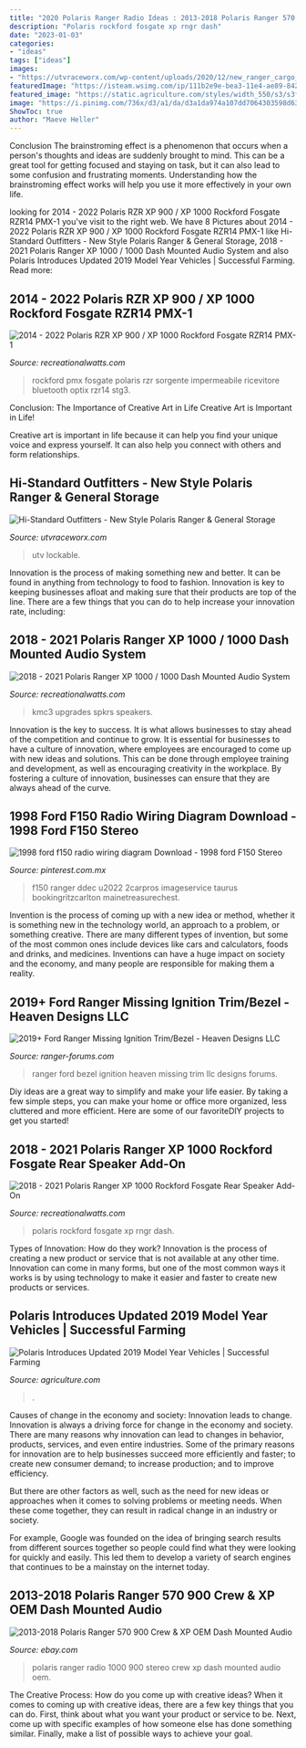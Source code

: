 ```yaml
---
title: "2020 Polaris Ranger Radio Ideas : 2013-2018 Polaris Ranger 570 900 Crew &amp; Xp Oem Dash Mounted Audio"
description: "Polaris rockford fosgate xp rngr dash"
date: "2023-01-03"
categories:
- "ideas"
tags: ["ideas"]
images:
- "https://utvraceworx.com/wp-content/uploads/2020/12/new_ranger_cargo_box_5_1024x1024-1-600x690.png"
featuredImage: "https://isteam.wsimg.com/ip/111b2e9e-bea3-11e4-ae89-842b2bfb08b1/ols/2309_original/:/rs=w:600,h:600"
featured_image: "https://static.agriculture.com/styles/width_550/s3/s3fs-public/image/2018/07/31/Ranger-Hero-Image.jpg"
image: "https://i.pinimg.com/736x/d3/a1/da/d3a1da974a107dd7064303598d63ab0b.jpg"
ShowToc: true
author: "Maeve Heller"
---
```



Conclusion
The brainstroming effect is a phenomenon that occurs when a person's thoughts and ideas are suddenly brought to mind. This can be a great tool for getting focused and staying on task, but it can also lead to some confusion and frustrating moments. Understanding how the brainstroming effect works will help you use it more effectively in your own life.

	

		
looking for 2014 - 2022 Polaris RZR XP 900 / XP 1000 Rockford Fosgate RZR14 PMX-1 you've visit to the right web. We have 8 Pictures about 2014 - 2022 Polaris RZR XP 900 / XP 1000 Rockford Fosgate RZR14 PMX-1 like Hi-Standard Outfitters - New Style Polaris Ranger &amp; General Storage, 2018 - 2021 Polaris Ranger XP 1000 / 1000 Dash Mounted Audio System and also Polaris Introduces Updated 2019 Model Year Vehicles | Successful Farming. Read more:
		
    
## 2014 - 2022 Polaris RZR XP 900 / XP 1000 Rockford Fosgate RZR14 PMX-1

<img loading=lazy src="https://isteam.wsimg.com/ip/111b2e9e-bea3-11e4-ae89-842b2bfb08b1/ols/2544_original/:/rs=w:600,h:600" onerror="this.onerror=null;this.src='https://tse2.mm.bing.net/th?id=OIP.GUxQ2GyoCLxPA28lhYNf2wHaE0&amp;pid=15.1';" alt="2014 - 2022 Polaris RZR XP 900 / XP 1000 Rockford Fosgate RZR14 PMX-1">

_Source: recreationalwatts.com_

>rockford pmx fosgate polaris rzr sorgente impermeabile ricevitore bluetooth optix rzr14 stg3. 

	

Conclusion: The Importance of Creative Art in Life
Creative Art is Important in Life!

Creative art is important in life because it can help you find your unique voice and express yourself. It can also help you connect with others and form relationships.

    
## Hi-Standard Outfitters - New Style Polaris Ranger &amp; General Storage

<img loading=lazy src="https://utvraceworx.com/wp-content/uploads/2020/12/new_ranger_cargo_box_5_1024x1024-1-600x690.png" onerror="this.onerror=null;this.src='https://tse3.mm.bing.net/th?id=OIP.xJis3lkbasPs4AIT1pf8fwHaIh&amp;pid=15.1';" alt="Hi-Standard Outfitters - New Style Polaris Ranger &amp; General Storage">

_Source: utvraceworx.com_

>utv lockable. 

	

Innovation is the process of making something new and better. It can be found in anything from technology to food to fashion. Innovation is key to keeping businesses afloat and making sure that their products are top of the line. There are a few things that you can do to help increase your innovation rate, including:

    
## 2018 - 2021 Polaris Ranger XP 1000 / 1000 Dash Mounted Audio System

<img loading=lazy src="https://isteam.wsimg.com/ip/111b2e9e-bea3-11e4-ae89-842b2bfb08b1/ols/2309_original/:/rs=w:600,h:600" onerror="this.onerror=null;this.src='https://tse4.mm.bing.net/th?id=OIP.2p4Iy5Zt2rpKxUe0M4ZzpwHaHI&amp;pid=15.1';" alt="2018 - 2021 Polaris Ranger XP 1000 / 1000 Dash Mounted Audio System">

_Source: recreationalwatts.com_

>kmc3 upgrades spkrs speakers. 

	

Innovation is the key to success. It is what allows businesses to stay ahead of the competition and continue to grow. It is essential for businesses to have a culture of innovation, where employees are encouraged to come up with new ideas and solutions. This can be done through employee training and development, as well as encouraging creativity in the workplace. By fostering a culture of innovation, businesses can ensure that they are always ahead of the curve.

    
## 1998 Ford F150 Radio Wiring Diagram Download - 1998 Ford F150 Stereo

<img loading=lazy src="https://i.pinimg.com/736x/d3/a1/da/d3a1da974a107dd7064303598d63ab0b.jpg" onerror="this.onerror=null;this.src='https://tse3.mm.bing.net/th?id=OIP.RDG7swl1f-V5FCjeu-X8IQHaFE&amp;pid=15.1';" alt="1998 ford f150 radio wiring diagram Download - 1998 ford F150 Stereo">

_Source: pinterest.com.mx_

>f150 ranger ddec u2022 2carpros imageservice taurus bookingritzcarlton mainetreasurechest. 

	

Invention is the process of coming up with a new idea or method, whether it is something new in the technology world, an approach to a problem, or something creative. There are many different types of invention, but some of the most common ones include devices like cars and calculators, foods and drinks, and medicines. Inventions can have a huge impact on society and the economy, and many people are responsible for making them a reality.

    
## 2019+ Ford Ranger Missing Ignition Trim/Bezel - Heaven Designs LLC

<img loading=lazy src="https://cimg3.ibsrv.net/gimg/www.ranger-forums.com-vbulletin/2000x1504/img_3073_3be7b081e4c34082c7c7740dd1a8f495eddde06c.jpeg" onerror="this.onerror=null;this.src='https://tse3.mm.bing.net/th?id=OIP.R3RGo4rcNR7xIzLwZspAJQHaFj&amp;pid=15.1';" alt="2019+ Ford Ranger Missing Ignition Trim/Bezel - Heaven Designs LLC">

_Source: ranger-forums.com_

>ranger ford bezel ignition heaven missing trim llc designs forums. 

	

Diy ideas are a great way to simplify and make your life easier. By taking a few simple steps, you can make your home or office more organized, less cluttered and more efficient. Here are some of our favoriteDIY projects to get you started!

    
## 2018 - 2021 Polaris Ranger XP 1000 Rockford Fosgate Rear Speaker Add-On

<img loading=lazy src="https://isteam.wsimg.com/ip/111b2e9e-bea3-11e4-ae89-842b2bfb08b1/ols/1462_original/:/rs=w:600,h:600" onerror="this.onerror=null;this.src='https://tse1.mm.bing.net/th?id=OIP.gQ2mtgWO4VjJP2LTokquvwHaHa&amp;pid=15.1';" alt="2018 - 2021 Polaris Ranger XP 1000 Rockford Fosgate Rear Speaker Add-On">

_Source: recreationalwatts.com_

>polaris rockford fosgate xp rngr dash. 

	

Types of Innovation: How do they work?
Innovation is the process of creating a new product or service that is not available at any other time. Innovation can come in many forms, but one of the most common ways it works is by using technology to make it easier and faster to create new products or services.

    
## Polaris Introduces Updated 2019 Model Year Vehicles | Successful Farming

<img loading=lazy src="https://static.agriculture.com/styles/width_550/s3/s3fs-public/image/2018/07/31/Ranger-Hero-Image.jpg" onerror="this.onerror=null;this.src='https://tse2.mm.bing.net/th?id=OIP.BR8AmrQmea2X5IDsgOVgDQHaHa&amp;pid=15.1';" alt="Polaris Introduces Updated 2019 Model Year Vehicles | Successful Farming">

_Source: agriculture.com_

>. 

	

Causes of change in the economy and society: Innovation leads to change.
Innovation is always a driving force for change in the economy and society. There are many reasons why innovation can lead to changes in behavior, products, services, and even entire industries. 
Some of the primary reasons for innovation are to help businesses succeed more efficiently and faster; to create new consumer demand; to increase production; and to improve efficiency. 

But there are other factors as well, such as the need for new ideas or approaches when it comes to solving problems or meeting needs. When these come together, they can result in radical change in an industry or society.

For example, Google was founded on the idea of bringing search results from different sources together so people could find what they were looking for quickly and easily. This led them to develop a variety of search engines that continues to be a mainstay on the internet today.

    
## 2013-2018 Polaris Ranger 570 900 Crew &amp; XP OEM Dash Mounted Audio

<img loading=lazy src="http://i.ebayimg.com/images/i/172287151513-0-1/s-l1000.jpg" onerror="this.onerror=null;this.src='https://tse3.mm.bing.net/th?id=OIP.BhJv6-cHFoB2Q_FuJ9JcqgHaFj&amp;pid=15.1';" alt="2013-2018 Polaris Ranger 570 900 Crew &amp; XP OEM Dash Mounted Audio">

_Source: ebay.com_

>polaris ranger radio 1000 900 stereo crew xp dash mounted audio oem. 

	

The Creative Process: How do you come up with creative ideas?
When it comes to coming up with creative ideas, there are a few key things that you can do. First, think about what you want your product or service to be. Next, come up with specific examples of how someone else has done something similar. Finally, make a list of possible ways to achieve your goal.

